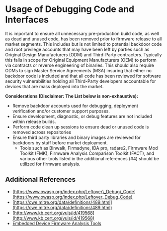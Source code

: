 # Usage of Debugging Code and Interfaces

It is important to ensure all unnecessary pre-production build code, as well as dead and unused code, has been removed prior to firmware release to all market segments. This includes but is not limited to potential backdoor code and root privilege accounts that may have been left by parties such as Original Design Manufacturers \(ODM\) and Third-Party contractors. Typically this falls in scope for Original Equipment Manufacturers \(OEM\) to perform via contracts or reverse engineering of binaries. This should also require ODMs to sign Master Service Agreements \(MSA\) insuring that either no backdoor code is included and that all code has been reviewed for software security vulnerabilities holding all Third-Party developers accountable for devices that are mass deployed into the market.

**Considerations \(Disclaimer: The List below is non-exhaustive\):**

* Remove backdoor accounts used for debugging, deployment verification and/or customer support purposes.
* Ensure development, diagnostic, or debug features are not included within release builds.
* Perform code clean up sessions to ensure dead or unused code is removed across repositories 
* Ensure third party libraries and binary images are reviewed for backdoors by staff before market deployment.
  * Tools such as Binwalk, Firmadyne, IDA pro, radare2, Firmware Mod Toolkit \(FMK\), Firmware Analysis Comparison Toolkit \(FACT\), and various other tools listed in the additional references \(\#4\) should be utilized for firmware analysis.

## Additional References <a id="additional-references"></a>

* [https://www.owasp.org/index.php/Leftover\_Debug\_Code](https://www.owasp.org/index.php/Leftover_Debug_Code)
* [https://cwe.mitre.org/data/definitions/489.html](https://cwe.mitre.org/data/definitions/489.html)
* [http://www.kb.cert.org/vuls/id/419568](http://www.kb.cert.org/vuls/id/419568)
* [Embedded Device Firmware Analysis Tools](https://www.owasp.org/index.php/OWASP_Embedded_Application_Security#tab=Embedded_Device_Firmware_Analysis_Tools)

